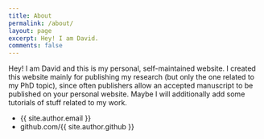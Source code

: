 ```yaml
---
title: About
permalink: /about/
layout: page
excerpt: Hey! I am David.
comments: false
---
```


Hey! I am David and this is my personal, self-maintained website. I created this website mainly for publishing my research (but only the one related to my PhD topic), 
since often publishers allow an accepted manuscript to be
published on your personal website. Maybe I will additionally add some tutorials of stuff related to my work.

- {{ site.author.email }}
- github.com/{{ site.author.github }}
